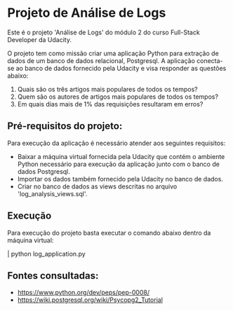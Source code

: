 # Projeto de Análise de Logs

Este é o projeto 'Análise de Logs' do módulo 2 do curso Full-Stack Developer da Udacity.

O projeto tem como missão criar uma aplicação Python para extração de dados de um banco de dados relacional, Postgresql.
A aplicação conecta-se ao banco de dados fornecido pela Udacity e visa responder as questões abaixo:

1. Quais são os três artigos mais populares de todos os tempos? 
2. Quem são os autores de artigos mais populares de todos os tempos?
3. Em quais dias mais de 1% das requisições resultaram em erros?


## Pré-requisitos do projeto:                
Para execução da aplicação é necessário atender aos seguintes requisitos:

- Baixar a máquina virtual fornecida pela Udacity que contém o ambiente Python necessário para execução da aplicação junto com o banco de dados Postgresql.
- Importar os dados também fornecido pela Udacity no banco de dados.
- Criar no banco de dados as views descritas no arquivo 'log_analysis_views.sql'.


## Execução
Para execução do projeto basta executar o comando abaixo dentro da máquina virtual:

| python log_application.py


## Fontes consultadas:
- https://www.python.org/dev/peps/pep-0008/
- https://wiki.postgresql.org/wiki/Psycopg2_Tutorial
